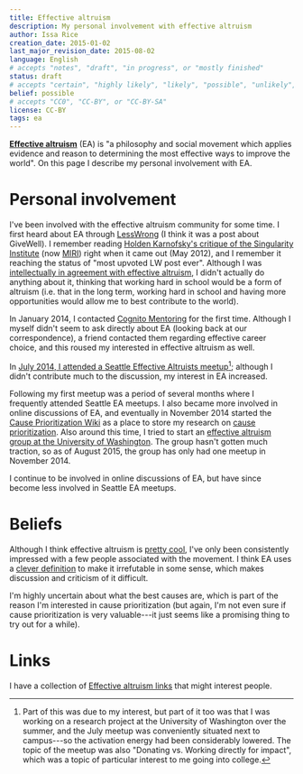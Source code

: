 ```yaml
---
title: Effective altruism
description: My personal involvement with effective altruism
author: Issa Rice
creation_date: 2015-01-02
last_major_revision_date: 2015-08-02
language: English
# accepts "notes", "draft", "in progress", or "mostly finished"
status: draft
# accepts "certain", "highly likely", "likely", "possible", "unlikely", "highly unlikely", "remote", "impossible", "log", "emotional", or "fiction"
belief: possible
# accepts "CC0", "CC-BY", or "CC-BY-SA"
license: CC-BY
tags: ea
---
```


[**Effective altruism**](https://en.wikipedia.org/wiki/Effective_altruism) (EA) is "a philosophy and social movement which applies evidence and reason to determining the most effective ways to improve the world".
On this page I describe my personal involvement with EA.

# Personal involvement

I've been involved with the effective altruism community for some time.
I first heard about EA through [LessWrong]() (I think it was a post about GiveWell).
I remember reading [Holden Karnofsky's critique of the Singularity Institute](http://lesswrong.com/lw/cbs/thoughts_on_the_singularity_institute_si/) (now [MIRI](http://intelligence.org)) right when it came out (May 2012), and I remember it reaching the status of "most upvoted LW post ever".
Although I was [intellectually in agreement with effective altruism](https://www.quora.com/As-someone-who-is-intellectually-in-agreement-with-effective-altruism-but-hasnt-started-earning-money-of-my-own-how-can-I-best-contribute-to-the-Effective-Altruism-Forum), I didn't actually do anything about it, thinking that working hard in school would be a form of altruism (i.e. that in the long term, working hard in school and having more opportunities would allow me to best contribute to the world).

In January 2014, I contacted [Cognito Mentoring]() for the first time.
Although I myself didn't seem to ask directly about EA (looking back at our correspondence), a friend contacted them regarding effective career choice, and this roused my interested in effective altruism as well.

In [July 2014, I attended a Seattle Effective Altruists meetup](https://www.facebook.com/events/266352430227314/)[^why]; although I didn't contribute much to the discussion, my interest in EA increased.

[^why]: Part of this was due to my interest, but part of it too was that I was working on a research project at the University of Washington over the summer, and the July meetup was conveniently situated next to campus---so the activation energy had been considerably lowered.
The topic of the meetup was also "Donating vs. Working directly for impact", which was a topic of particular interest to me going into college.

Following my first meetup was a period of several months where I frequently attended Seattle EA meetups.
I also became more involved in online discussions of EA, and eventually in November 2014 started the [Cause Prioritization Wiki](http://causeprioritization.org/) as a place to store my research on [cause prioritization]().
Also around this time, I tried to start an [effective altruism group at the University of Washington](https://www.facebook.com/groups/EffectiveAltruismUW).
The group hasn't gotten much traction, so as of August 2015, the group has only had one meetup in November 2014.

I continue to be involved in online discussions of EA, but have since become less involved in Seattle EA meetups.

# Beliefs

Although I think effective altruism is [pretty cool](https://en.wikiquote.org/wiki/The_Social_Network#Sean_Parker), I've only been consistently impressed with a few people associated with the movement.
I think EA uses a [clever definition](http://effective-altruism.com/ea/df/the_outside_critics_of_effective_altruism/26u) to make it irrefutable in some sense, which makes discussion and criticism of it difficult.

I'm highly uncertain about what the best causes are, which is part of the reason I'm interested in cause prioritization (but again, I'm not even sure if cause prioritization is very valuable---it just seems like a promising thing to try out for a while).

# Links

I have a collection of [Effective altruism links]() that might interest people.
